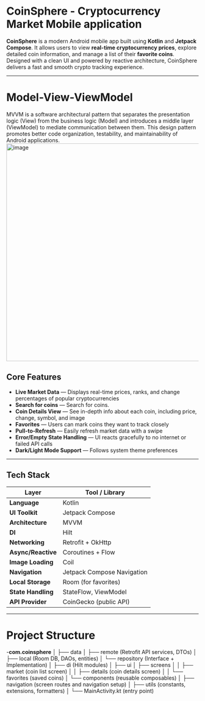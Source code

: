 # CoinSphere - Cryptocurrency Market Mobile application

**CoinSphere** is a modern Android mobile app built using **Kotlin** and **Jetpack Compose**. It allows users to view **real-time cryptocurrency prices**, explore detailed coin information, and manage a list of their **favorite coins**. Designed with a clean UI and powered by reactive architecture, CoinSphere delivers a fast and smooth crypto tracking experience.

---
# Model-View-ViewModel

MVVM is a software architectural pattern that separates the presentation logic (View) from the business logic (Model) and introduces a middle layer (ViewModel) to mediate communication between them. This design pattern promotes better code organization, testability, and maintainability of Android applications.
<img width="960" height="571" alt="image" src="https://github.com/user-attachments/assets/fb417718-ec6f-4aa2-9810-dfa88e7035f7" />


## Core Features

- **Live Market Data** — Displays real-time prices, ranks, and change percentages of popular cryptocurrencies
- **Search for coins** — Search for coins.
- **Coin Details View** — See in-depth info about each coin, including price, change, symbol, and image
- **Favorites** — Users can mark coins they want to track closely
- **Pull-to-Refresh** — Easily refresh market data with a swipe
- **Error/Empty State Handling** — UI reacts gracefully to no internet or failed API calls
- **Dark/Light Mode Support** — Follows system theme preferences

---

## Tech Stack

| Layer             | Tool / Library        |
|------------------|------------------------|
| **Language**     | Kotlin                 |
| **UI Toolkit**   | Jetpack Compose        |
| **Architecture** | MVVM                   |
| **DI**           | Hilt                   |
| **Networking**   | Retrofit + OkHttp      |
| **Async/Reactive**| Coroutines + Flow     |
| **Image Loading**| Coil                   |
| **Navigation**   | Jetpack Compose Navigation |
| **Local Storage**| Room (for favorites)   |
| **State Handling**| StateFlow, ViewModel  |
| **API Provider** | CoinGecko (public API) |

---
# Project Structure
-**com.coinsphere**
│
├── data
│ ├── remote (Retrofit API services, DTOs)
│ ├── local (Room DB, DAOs, entities)
│ └── repository (Interface + Implementation)
│
├── di (Hilt modules)
│
├── ui
│ ├── screens
│ │ ├── market (coin list screen)
│ │ ├── details (coin details screen)
│ │ └── favorites (saved coins)
│ └── components (reusable composables)
│
├── navigation (screen routes and navigation setup)
│
├── utils (constants, extensions, formatters)
│
└── MainActivity.kt (entry point)


